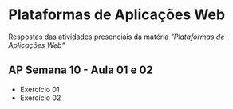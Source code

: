 # Plataformas de Aplicações Web
Respostas das atividades presenciais da matéria *"Plataformas de Aplicações Web"* 

## AP Semana 10 - Aula 01 e 02
* Exercício 01
* Exercício 02
